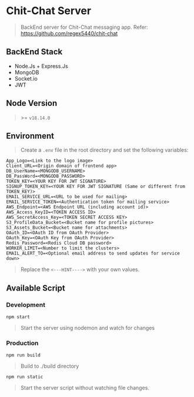 # Chit-Chat Server

> BackEnd server for Chit-Chat messaging app. Refer: https://github.com/regex5440/chit-chat

## BackEnd Stack

- Node.Js + Express.Js
- MongoDB
- Socket.io
- JWT

## Node Version

> \>= `v18.14.0`

## Environment

> Create a `.env` file in the root directory and set the following variables:

```
App_Logo=<Link to the logo image>
Client_URL=<Origin domain of frontend app>
DB_UserName=<MONGODB_USERNAME>
DB_PassWord=<MONGODB_PASSWORD>
TOKEN_KEY=<YOUR KEY FOR JWT SIGNATURE>
SIGNUP_TOKEN_KEY=<YOUR KEY FOR JWT SIGNATURE (Same or different from TOKEN_KEY)>
EMAIL_SERVICE_URL=<URL to be used for mailing>
EMAIL_SERVICE_TOKEN=<Authentication token for mailing service>
AWS_Endpoint=<AWS Endpoint URL (including account id)>
AWS_Access_KeyID=<TOKEN ACCESS ID>
AWS_SecretAccess_Key=<TOKEN SECRET ACCESS KEY>
S3_ProfileData_Bucket=<Bucket name for profile pictures>
S3_Assets_Bucket=<Bucket name for attachments>
OAuth_ID=<OAuth ID from OAuth Provider>
OAuth_Key=<OAuth Key from OAuth Provider>
Redis_Password=<Redis Cloud DB password>
WORKER_LIMIT=<Number to limit the clusters>
EMAIL_ALERT_TO=<Optional email address to send updates for service down>
```

> Replace the `<---HINT---->` with your own values.

## Available Script

### Development
`npm start`
> Start the server using nodemon and watch for changes

### Production
`npm run build`
> Build to ./build directory

`npm run static`
> Start the server script without watching file changes.
